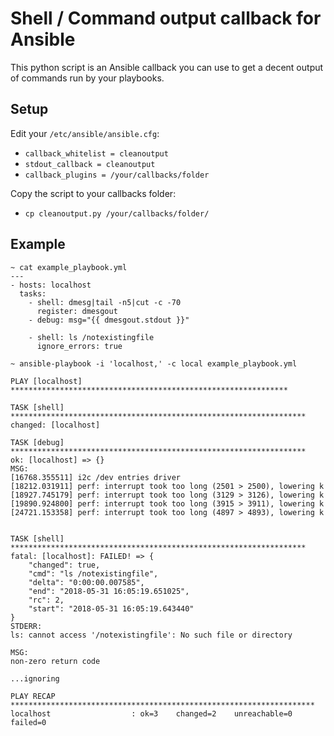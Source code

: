 # Shell / Command output callback for Ansible

This python script is an Ansible callback you can use to get a decent output of
commands run by your playbooks.

## Setup
Edit your `/etc/ansible/ansible.cfg`:
* `callback_whitelist = cleanoutput`
* `stdout_callback = cleanoutput`
* `callback_plugins = /your/callbacks/folder`

Copy the script to your callbacks folder:
* `cp cleanoutput.py /your/callbacks/folder/`

## Example

```
~ cat example_playbook.yml
---
- hosts: localhost
  tasks:
    - shell: dmesg|tail -n5|cut -c -70
      register: dmesgout
    - debug: msg="{{ dmesgout.stdout }}"

    - shell: ls /notexistingfile
      ignore_errors: true

~ ansible-playbook -i 'localhost,' -c local example_playbook.yml

PLAY [localhost] **************************************************************

TASK [shell] ******************************************************************
changed: [localhost]

TASK [debug] ******************************************************************
ok: [localhost] => {}
MSG:
[16768.355511] i2c /dev entries driver
[18212.031911] perf: interrupt took too long (2501 > 2500), lowering k
[18927.745179] perf: interrupt took too long (3129 > 3126), lowering k
[19890.924800] perf: interrupt took too long (3915 > 3911), lowering k
[24721.153358] perf: interrupt took too long (4897 > 4893), lowering k


TASK [shell] ******************************************************************
fatal: [localhost]: FAILED! => {
    "changed": true,
    "cmd": "ls /notexistingfile",
    "delta": "0:00:00.007585",
    "end": "2018-05-31 16:05:19.651025",
    "rc": 2,
    "start": "2018-05-31 16:05:19.643440"
}
STDERR:
ls: cannot access '/notexistingfile': No such file or directory

MSG:
non-zero return code

...ignoring

PLAY RECAP ********************************************************************
localhost                  : ok=3    changed=2    unreachable=0    failed=0

```
